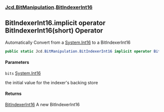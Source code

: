 ### [Jcd.BitManipulation](Jcd.BitManipulation.md 'Jcd.BitManipulation').[BitIndexerInt16](Jcd.BitManipulation.BitIndexerInt16.md 'Jcd.BitManipulation.BitIndexerInt16')

## BitIndexerInt16.implicit operator BitIndexerInt16(short) Operator

Automatically Convert from a [System.Int16](https://docs.microsoft.com/en-us/dotnet/api/System.Int16 'System.Int16') to a BitIndexerInt16

```csharp
public static Jcd.BitManipulation.BitIndexerInt16 implicit operator BitIndexerInt16(short bits);
```
#### Parameters

<a name='Jcd.BitManipulation.BitIndexerInt16.op_ImplicitJcd.BitManipulation.BitIndexerInt16(short).bits'></a>

`bits` [System.Int16](https://docs.microsoft.com/en-us/dotnet/api/System.Int16 'System.Int16')

the initial value for the indexer's backing store

#### Returns
[BitIndexerInt16](Jcd.BitManipulation.BitIndexerInt16.md 'Jcd.BitManipulation.BitIndexerInt16')
A new BitIndexerInt16